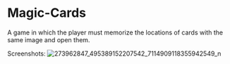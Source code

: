 # Magic-Cards

A game in which the player must memorize the locations of cards with the same image
and open them.

Screenshots:
![273962847_495389152207542_7114909118355942549_n](https://user-images.githubusercontent.com/45337134/154967968-5c365480-0719-44f8-9f0f-b0fb0a3675c0.jpg)
